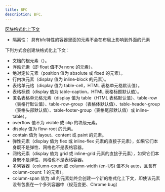 ```yaml
---
title: BFC
description: BFC.
---
```


[区块格式化上下文](https://developer.mozilla.org/zh-CN/docs/Web/Guide/CSS/Block_formatting_context)

- 隔离性： 具有bfc特性的容器里面的元素不会在布局上影响到外面的元素

下列方式会创建块格式化上下文：

- 文档的根元素（<html>）。
- 浮动元素（即 float 值不为 none 的元素）。
- 绝对定位元素（position 值为 absolute 或 fixed 的元素）。
- 行内块元素（display 值为 inline-block 的元素）。
- 表格单元格（display 值为 table-cell，HTML 表格单元格默认值）。
- 表格标题（display 值为 table-caption，HTML 表格标题默认值）。
- 匿名表格单元格元素（display 值为 table（HTML 表格默认值）、table-row（表格行默认值）、table-row-group（表格体默认值）、table-header-group（表格头部默认值）、table-footer-group（表格尾部默认值）或 inline-table）。
- overflow 值不为 visible 或 clip 的块级元素。
- display 值为 flow-root 的元素。
- contain 值为 layout、content 或 paint 的元素。
- 弹性元素（display 值为 flex 或 inline-flex 元素的直接子元素），如果它们本身既不是弹性、网格也不是表格容器。
- 网格元素（display 值为 grid 或 inline-grid 元素的直接子元素），如果它们本身既不是弹性、网格也不是表格容器。
- 多列容器（column-count 或 column-width (en-US) 值不为 auto，且含有 column-count: 1 的元素）。
- column-span 值为 all 的元素始终会创建一个新的格式化上下文，即使该元素没有包裹在一个多列容器中（规范变更、Chrome bug）
